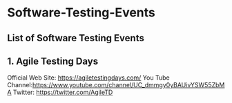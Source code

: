 # Software-Testing-Events
## List of Software Testing Events
## 1. Agile Testing Days

Official Web Site: https://agiletestingdays.com/
You Tube Channel:https://www.youtube.com/channel/UC_dmmgy0yBAUivYSW55ZbMA
Twitter: https://twitter.com/AgileTD



